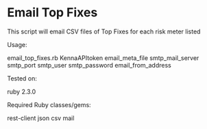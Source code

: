 # Email Top Fixes

This script will email CSV files of Top Fixes for each risk meter listed

Usage:

email_top_fixes.rb KennaAPItoken email_meta_file smtp_mail_server smtp_port smtp_user smtp_password email_from_address

Tested on:

ruby 2.3.0

Required Ruby classes/gems:

rest-client
json
csv
mail

